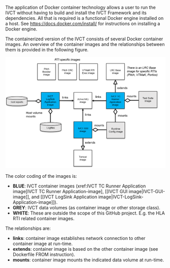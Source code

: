 The application of Docker container technology allows a user to run the IVCT without having to build and install the IVCT Framework and its dependencies. All that is required is a functional Docker engine installed on a host. See https://docs.docker.com/install/ for instructions on installing a Docker engine.

The containerized version of the IVCT consists of several Docker container images. An overview of the container images and the relationships between them is provided in the following figure.

![IVCT Container Design](images/ContainerDesign.png)

The color coding of the images is:

- **BLUE**: IVCT container images (xref:IVCT TC Runner Application image[IVCT TC Runner Application-image], [[IVCT GUI image|IVCT-GUI-image]], and [[IVCT LogSink Application image|IVCT-LogSink-Application-image]]).
- **GREY**: IVCT data volumes (as container image or other storage class).
- **WHITE**: These are outside the scope of this GitHub project. E.g. the HLA RTI related container images.

The relationships are:

- **links**: container image establishes network connection to other container image at run-time.
- **extends**: container image is based on the other container image (see Dockerfile FROM instruction).
- **mounts**: container image mounts the indicated data volume at run-time.
